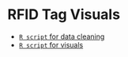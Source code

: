 # RFID Tag Visuals
- [`R script` for data cleaning](https://github.com/bradfordjohnson/data-viz/blob/main/rfid-tags/r/01-clean.R)
- [`R script` for visuals](https://github.com/bradfordjohnson/data-viz/blob/main/rfid-tags/r/02-analyze.R)
